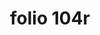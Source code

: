 ---
layout: edition
title: folio 104r
manuscript: Padua, Biblioteca del Seminario Vescovile, MS 32
sigla: P
iip: p104r.tif
milestone: 207
---